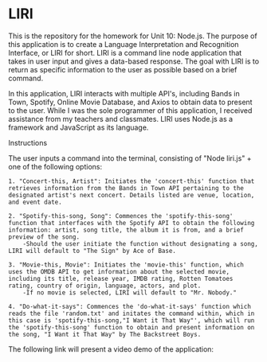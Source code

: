 # LIRI
This is the repository for the homework for Unit 10: Node.js. The purpose of this application is to create a Language Interpretation and Recognition Interface, or LIRI for short. LIRI is a command line node application that takes in user input and gives a data-based response. The goal with LIRI is to return as specific information to the user as possible based on a brief command. 

In this application, LIRI interacts with multiple API's, including Bands in Town, Spotify, Online Movie Database, and Axios to obtain data to present to the user. While I was the sole programmer of this application, I received assistance from my teachers and classmates. LIRI uses Node.js as a framework and JavaScript as its language.

Instructions

The user inputs a command into the terminal, consisting of "Node liri.js" + one of the following options: 

    1. "Concert-this, Artist": Initiates the 'concert-this' function that retrieves information from the Bands in Town API pertaining to the designated artist's next concert. Details listed are venue, location, and event date.

    2. "Spotify-this-song, Song": Commences the 'spotify-this-song' function that interfaces with the Spotify API to obtain the following information: artist, song title, the album it is from, and a brief preview of the song. 
        -Should the user initiate the function without designating a song, LIRI will default to "The Sign" by Ace of Base.  

    3. "Movie-this, Movie": Initiates the 'movie-this' function, which uses the OMDB API to get information about the selected movie, including its title, release year, IMDB rating, Rotten Tomatoes rating, country of origin, language, actors, and plot. 
        -If no movie is selected, LIRI will default to "Mr. Nobody."

    4. "Do-what-it-says": Commences the 'do-what-it-says' function which reads the file 'random.txt' and initates the command within, which in this case is 'spotify-this-song,"I Want it That Way"', which will run the 'spotify-this-song' function to obtain and present information on the song, "I Want it That Way" by The Backstreet Boys.  

The following link will present a video demo of the application: 
